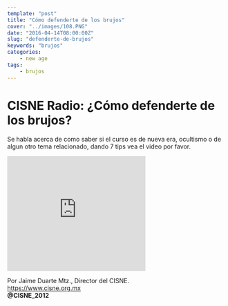 ```yaml
---
template: "post"
title: "Cómo defenderte de los brujos"
cover: "../images/108.PNG"
date: "2016-04-14T08:00:00Z"
slug: "defenderte-de-brujos"
keywords: "brujos"
categories: 
    - new age
tags: 
    - brujos
---
```



# CISNE Radio: ¿Cómo defenderte de los brujos?

Se habla acerca de como saber si el curso es de nueva era, ocultismo o de
algun otro tema relacionado, dando 7 tips vea el video por favor.

<iframe width="320" height="266" src="https://www.youtube.com/embed/SdO0YISBxJE" title="YouTube video player" frameborder="0" allow="accelerometer; autoplay; clipboard-write; encrypted-media; gyroscope; picture-in-picture" allowfullscreen></iframe>

Por Jaime Duarte Mtz., Director del CISNE.  
<https://www.cisne.org.mx>  
**@CISNE_2012**